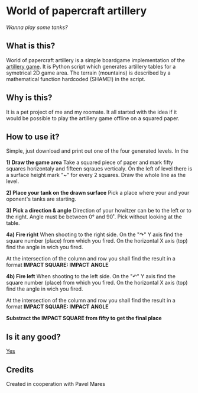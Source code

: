 # World of papercraft artillery
*Wanna play some tanks?*

## What is this?
World of papercraft artillery is a simple boardgame implementation of the [artillery game](https://en.wikipedia.org/wiki/Artillery_game).
It is Python script which generates artillery tables for a symetrical 2D game area.
The terrain (mountains) is described by a mathematical function hardcoded (SHAME!) in the script.

## Why is this?
It is a pet project of me and my roomate. It all started with the idea if it would be possible to play the artillery game offline on a squared paper.

## How to use it?
Simple, just download and print out one of the four generated levels. In the 

**1) Draw the game area**
Take a squared piece of paper and mark fifty squares horizontaly and fifteen sqraues verticaly.
On the left of level there is a surface height mark "~" for every 2 squares.
Draw the whole line as the level.

**2) Place your tank on the drawn surface**
Pick a place where your and your oponent's tanks are starting.

**3) Pick a direction & angle**
Direction of your howitzer can be to the left or to the right. Angle must be between 0° and 90˚.
Pick without looking at the table.

**4a) Fire right**
When shooting to the right side. On the "↷" Y axis find the square number (place) from which you fired.
On the horizontal X axis (top) find the angle in wich you fired.

At the intersection of the column and row you shall find the result in a format **IMPACT SQUARE: IMPACT ANGLE**

**4b) Fire left**
When shooting to the left side. On the "↶" Y axis find the square number (place) from which you fired.
On the horizontal X axis (top) find the angle in wich you fired.

At the intersection of the column and row you shall find the result in a format **IMPACT SQUARE: IMPACT ANGLE**

**Substract the IMPACT SQUARE from fifty to get the final place**

## Is it any good?
[Yes](https://news.ycombinator.com/item?id=3067434)

## Credits
Created in cooperation with Pavel Mares

